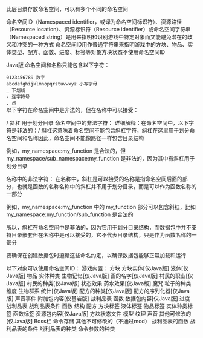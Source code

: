 此层目录存放命名空间，可以有多个不同的命名空间



命名空间ID（Namespaced identifier，或译为命名空间标识符）、资源路径（Resource location）、资源标识符（Resource identifier）或命名空间字符串（Namespaced string）是用来指明和识别游戏中特定对象而又能避免潜在的歧义和冲突的一种方式
命名空间ID用作普通字符串来指明游戏中的方块、物品、实体类型、配方、函数、进度、标签等对象方块状态不使用命名空间ID



Java版
命名空间和名称只能包含以下字符：

`0123456789 数字`  
`abcdefghijklmnopqrstuvwxyz 小写字母`  
`_ 下划线`  
`- 连字符号`  
`. 点`  
以下字符在命名空间中是非法的，但在名称中可以接受：

/ 斜杠
用于划分目录
命名空间中的非法字符：
详细解释：在命名空间中，以下字符是非法的：/ 斜杠这意味着命名空间不能包含斜杠字符，斜杠在这里用于划分命名空间和名称因此，命名空间不能像路径一样包含目录结构

例如，my_namespace:my_function 是合法的，但 my_namespace/sub_namespace:my_function 是非法的，因为其中有斜杠用于划分目录

名称中的非法字符：
在名称中，斜杠是可以接受的名称是指命名空间后面的部分，也就是函数的名称名称中的斜杠并不用于划分目录，而是可以作为函数名称的一部分

例如，my_namespace:my_function 中的 my_function 部分可以包含斜杠，比如 my_namespace:my_function/sub_function 是合法的

所以，斜杠在命名空间中是非法的，因为它用于划分目录结构，而数据包中并不支持目录嵌套但在名称中是可以接受的，它不代表目录结构，只是作为函数名称的一部分

要确保在创建数据包时遵循这些命名约定，以确保数据包能够正常加载和运行



以下对象可以使用命名空间ID：
游戏内置：
方块
方块实体[仅Java版]
液体[仅Java版]
物品
实体种类
生物记忆[仅Java版]
画的名字[仅Java版]
村民的职业[仅Java版]
村民的种类[仅Java版]
状态效果
药水效果[仅Java版]
魔咒
粒子的种类
维度
生物群系
统计[仅Java版]
配方的种类[仅Java版]
配方的序列化器[仅Java版]
声音事件
附加包内容[仅基岩版]
战利品表
函数
数据包内容[仅Java版]
进度
战利品表
战利品表条件
函数
结构
配方
方块标签
液体标签
物品标签
实体种类标签
函数标签
资源包内容[仅Java版]
方块状态文件
模型
纹理
声音
其他可修改的[仅Java版]
Boss栏
命令存储
其他不可修改的（不通过mod） 
战利品表的函数
战利品表的条件
战利品表的种类
命令参数的种类
